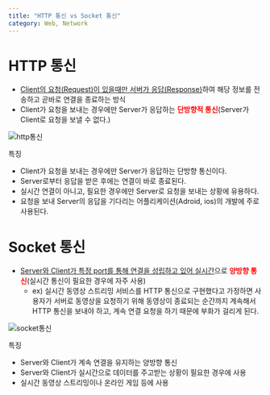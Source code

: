 ```yaml
---
title: "HTTP 통신 vs Socket 통신"
category: Web, Network
---
```




# HTTP 통신

- <u>Client의 요청(Request)이 있을때만 서버가 응답(Response)</u>하여 해당 정보를 전송하고 곧바로 연결을 종료하는 방식
- Client가 요청을 보내는 경우에만 Server가 응답하는 **<span style="color:red">단방향적 통신</span>**(Server가 Client로 요청을 보낼 수 없다.)

![http통신](https://user-images.githubusercontent.com/23491962/97810319-5627b300-1cb6-11eb-9d59-45517f37cb3d.JPG)


특징

- Client가 요청을 보내는 경우에만 Server가 응답하는 단방향 통신이다.
- Server로부터 응답을 받은 후에는 연결이 바로 종료된다.
- 실시간 연결이 아니고, 필요한 경우에만 Server로 요청을 보내는 상황에 유용하다.
- 요청을 보내 Server의 응답을 기다리는 어플리케이션(Adroid, ios)의 개발에 주로 사용된다.





# Socket 통신

- <u>Server와 Client가 특정 port를 통해 연결을 성립하고 있어 실시간</u>으로 <span style="color:red">**양방향 통신**</span>(실시간 통신이 필요한 경우에 자주 사용)
  - ex) 실시간 동영상 스트리밍 서비스를 HTTP 통신으로 구현했다고 가정하면 사용자가 서버로 동영상을 요청하기 위해 동영상이 종료되는 순간까지 계속해서 HTTP 통신을 보내야 하고, 계속 연결 요청을 하기 때문에 부화가 걸리게 된다.

![socket통신](https://user-images.githubusercontent.com/23491962/97810320-56c04980-1cb6-11eb-8216-0dcff9db7f97.JPG)


특징

- Server와 Client가 계속 연결을 유지하는 양방향 통신
- Server와 Client가 실시간으로 데이터를 주고받는 상황이 필요한 경우에 사용
- 실시간 동영상 스트리밍이나 온라인 게임 등에 사용

